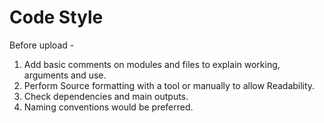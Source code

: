 Code Style
==========

Before upload -

1. Add basic comments on modules and files to explain working, arguments and use.
2. Perform Source formatting with a tool or manually to allow Readability.
3. Check dependencies and main outputs.
4. Naming conventions would be preferred.

